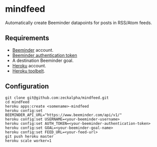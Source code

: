 # mindfeed

Automatically create Beeminder datapoints for posts in RSS/Atom feeds.


## Requirements

- [Beeminder](https://www.beeminder.com/) account.
- [Beeminder authentication token](https://www.beeminder.com/api#auth)
- A destination Beeminder goal.
- [Heroku](https://www.heroku.com/) account.
- [Heroku toolbelt](https://toolbelt.heroku.com/).


## Configuration

    git clone git@github.com:zeckalpha/mindfeed.git
    cd mindfeed
    heroku apps:create <somename>-mindfeed
    heroku config:set BEEMINDER_API_URL="https://www.beeminder.com/api/v1/"
    heroku config:set USERNAME=<your-beeminder-username>
    heroku config:set AUTH_TOKEN=<your-beeminder-authentication-token>
    heroku config:set GOAL=<your-beeminder-goal-name>
    heroku config:set FEED_URL=<your-feed-url>
    git push heroku master
    heroku scale worker=1
